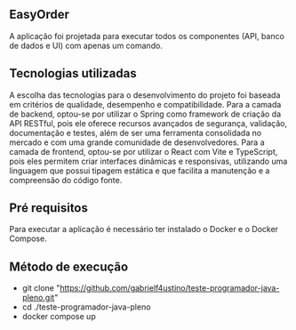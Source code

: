 ## EasyOrder

A aplicação foi projetada para executar todos os componentes (API, banco de dados e UI) com apenas um comando.

## Tecnologias utilizadas

A escolha das tecnologias para o desenvolvimento do projeto foi baseada em critérios de qualidade, desempenho e
compatibilidade. Para a camada de backend, optou-se por utilizar o Spring como framework de criação da API RESTful, pois
ele oferece recursos avançados de segurança, validação, documentação e testes, além de ser uma ferramenta consolidada no
mercado e com uma grande comunidade de desenvolvedores. Para a camada de frontend, optou-se por utilizar o React com
Vite e TypeScript, pois eles permitem criar interfaces dinâmicas e responsivas, utilizando uma linguagem que possui
tipagem estática e que facilita a manutenção e a compreensão do código fonte.

## Pré requisitos

Para executar a aplicação é necessário ter instalado o Docker e o Docker Compose.

## Método de execução

- git clone "https://github.com/gabrielf4ustino/teste-programador-java-pleno.git"
- cd ./teste-programador-java-pleno
- docker compose up